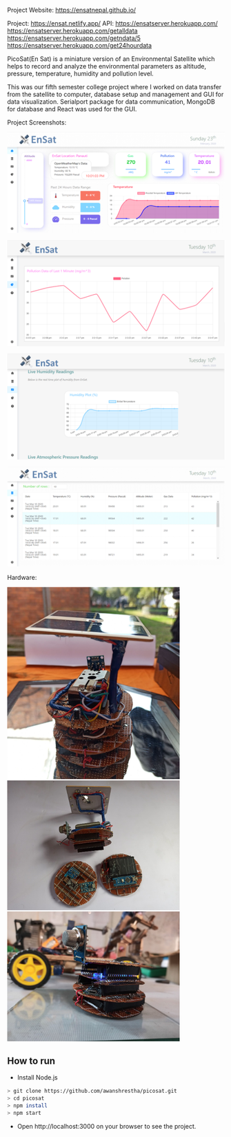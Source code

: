 Project Website: https://ensatnepal.github.io/

Project: https://ensat.netlify.app/
API: https://ensatserver.herokuapp.com/
https://ensatserver.herokuapp.com/getalldata
https://ensatserver.herokuapp.com/getndata/5
https://ensatserver.herokuapp.com/get24hourdata


PicoSat(En Sat) is a miniature version of an Environmental Satellite which helps to record and analyze the environmental parameters as altitude, pressure, temperature, humidity and pollution level.

This was our fifth semester college project where I worked on data transfer from the satellite to computer, database setup and management and GUI for data visualization. Serialport package for data communication, MongoDB for database and React was used for the GUI.

Project Screenshots:


![](Documentation/Screenshots/Dashboard.PNG)



![](Documentation/Screenshots/History.PNG)



![](Documentation/Screenshots/Live%20Plot.PNG)


![](Documentation/Screenshots/Table%20Data.PNG)


 
Hardware:

<img src="https://raw.githubusercontent.com/awanshrestha/picosat/master/Documentation/Hardware/Hardware%20(1).jpg" width="400">

<img src="https://raw.githubusercontent.com/awanshrestha/picosat/master/Documentation/Hardware/Hardware%20(2).jpg" width="400">

<img src="https://raw.githubusercontent.com/awanshrestha/picosat/master/Documentation/Hardware/Hardware%20(3).jpg" width="400">

## How to run
- Install Node.js
 
```bash
> git clone https://github.com/awanshrestha/picosat.git
> cd picosat
> npm install
> npm start
```

- Open http://localhost:3000 on your browser to see the project.
